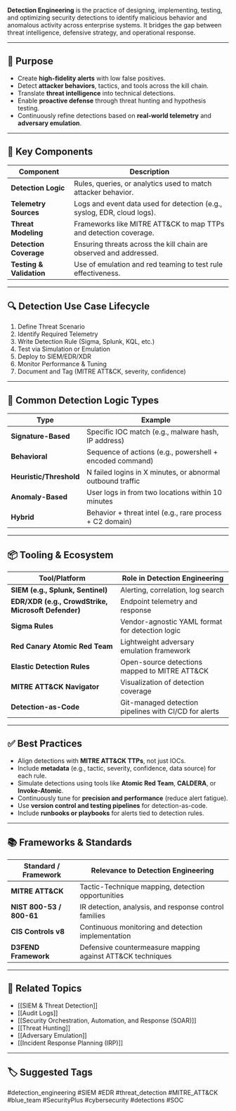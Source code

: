 **Detection Engineering** is the practice of designing, implementing, testing, and optimizing security detections to identify malicious behavior and anomalous activity across enterprise systems. It bridges the gap between threat intelligence, defensive strategy, and operational response.

---

## 🎯 Purpose

- Create **high-fidelity alerts** with low false positives.
- Detect **attacker behaviors**, tactics, and tools across the kill chain.
- Translate **threat intelligence** into technical detections.
- Enable **proactive defense** through threat hunting and hypothesis testing.
- Continuously refine detections based on **real-world telemetry** and **adversary emulation**.

---

## 🧱 Key Components

| Component               | Description                                                           |
|--------------------------|-----------------------------------------------------------------------|
| **Detection Logic**       | Rules, queries, or analytics used to match attacker behavior.         |
| **Telemetry Sources**     | Logs and event data used for detection (e.g., syslog, EDR, cloud logs). |
| **Threat Modeling**       | Frameworks like MITRE ATT&CK to map TTPs and detection coverage.      |
| **Detection Coverage**    | Ensuring threats across the kill chain are observed and addressed.   |
| **Testing & Validation**  | Use of emulation and red teaming to test rule effectiveness.          |

---

## 🔍 Detection Use Case Lifecycle

1. Define Threat Scenario
2. Identify Required Telemetry
3. Write Detection Rule (Sigma, Splunk, KQL, etc.)
4. Test via Simulation or Emulation
5. Deploy to SIEM/EDR/XDR
6. Monitor Performance & Tuning
7. Document and Tag (MITRE ATT&CK, severity, confidence)


---

## 🧠 Common Detection Logic Types

| Type                   | Example                                                        |
|------------------------|----------------------------------------------------------------|
| **Signature-Based**     | Specific IOC match (e.g., malware hash, IP address)            |
| **Behavioral**          | Sequence of actions (e.g., powershell + encoded command)       |
| **Heuristic/Threshold** | N failed logins in X minutes, or abnormal outbound traffic     |
| **Anomaly-Based**       | User logs in from two locations within 10 minutes              |
| **Hybrid**              | Behavior + threat intel (e.g., rare process + C2 domain)       |

---

## 📦 Tooling & Ecosystem

| Tool/Platform       | Role in Detection Engineering                                     |
|----------------------|------------------------------------------------------------------|
| **SIEM (e.g., Splunk, Sentinel)** | Alerting, correlation, log search                            |
| **EDR/XDR (e.g., CrowdStrike, Microsoft Defender)** | Endpoint telemetry and response                 |
| **Sigma Rules**       | Vendor-agnostic YAML format for detection logic                 |
| **Red Canary Atomic Red Team** | Lightweight adversary emulation framework               |
| **Elastic Detection Rules** | Open-source detections mapped to MITRE ATT&CK              |
| **MITRE ATT&CK Navigator** | Visualization of detection coverage                        |
| **Detection-as-Code** | Git-managed detection pipelines with CI/CD for alerts           |

---

## ✅ Best Practices

- Align detections with **MITRE ATT&CK TTPs**, not just IOCs.
- Include **metadata** (e.g., tactic, severity, confidence, data source) for each rule.
- Simulate detections using tools like **Atomic Red Team**, **CALDERA**, or **Invoke-Atomic**.
- Continuously tune for **precision and performance** (reduce alert fatigue).
- Use **version control and testing pipelines** for detection-as-code.
- Include **runbooks or playbooks** for alerts tied to detection rules.

---

## 📚 Frameworks & Standards

| Standard / Framework  | Relevance to Detection Engineering                             |
|------------------------|---------------------------------------------------------------|
| **MITRE ATT&CK**        | Tactic-Technique mapping, detection opportunities            |
| **NIST 800-53 / 800-61**| IR detection, analysis, and response control families         |
| **CIS Controls v8**     | Continuous monitoring and detection implementation            |
| **D3FEND Framework**    | Defensive countermeasure mapping against ATT&CK techniques    |

---

## 🧩 Related Topics

- [[SIEM & Threat Detection]]
- [[Audit Logs]]
- [[Security Orchestration, Automation, and Response (SOAR)]]
- [[Threat Hunting]]
- [[Adversary Emulation]]
- [[Incident Response Planning (IRP)]]

---

## 🏷 Suggested Tags

#detection_engineering #SIEM #EDR #threat_detection #MITRE_ATT&CK #blue_team #SecurityPlus #cybersecurity #detections #SOC
